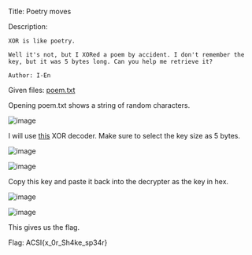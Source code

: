 Title: Poetry moves

Description:
```
XOR is like poetry.

Well it's not, but I XORed a poem by accident. I don't remember the key, but it was 5 bytes long. Can you help me retrieve it?

Author: I-En
```

Given files: [poem.txt](https://github.com/Coder-Here/HACK-AC-2022-CTF/blob/main/Crypto/Poetry%20moves/poem.txt "poem.txt")

Opening poem.txt shows a string of random characters.

![image](https://user-images.githubusercontent.com/63996033/199151553-37bc4e41-56ba-4222-ab71-13690aeb444b.png)

I will use [this](https://www.dcode.fr/xor-cipher) XOR decoder. Make sure to select the key size as 5 bytes.

![image](https://user-images.githubusercontent.com/63996033/199151781-21b8b7ad-4b53-4671-b65f-db42da693151.png)

![image](https://user-images.githubusercontent.com/63996033/199151787-866d4522-349c-4acd-9158-32a7d58f752b.png)

Copy this key and paste it back into the decrypter as the key in hex.

![image](https://user-images.githubusercontent.com/63996033/199151857-5510fc32-d336-4f96-a490-4136b28ef04a.png)

![image](https://user-images.githubusercontent.com/63996033/199151879-946e4083-57fb-40e6-8cc1-aa46640f9f67.png)

This gives us the flag.

Flag: ACSI{x_0r_Sh4ke_sp34r}
